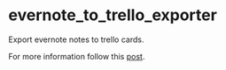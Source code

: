 # evernote_to_trello_exporter

Export evernote notes to trello cards.

For more information follow this [post](http://knoxxs.github.io/programming/utility/2015/09/15/evernote-to-trello-exporter/).
